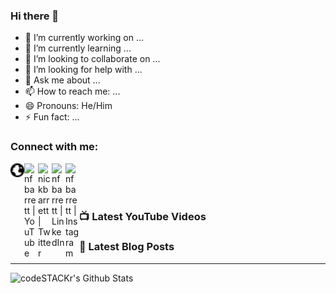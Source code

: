 ### Hi there 👋

<!--
**nfbarrett/nfbarrett** is a ✨ _special_ ✨ repository because its `README.md` (this file) appears on your GitHub profile.

Here are some ideas to get you started:
-->
- 🔭 I’m currently working on ...
- 🌱 I’m currently learning ...
- 👯 I’m looking to collaborate on ...
- 🤔 I’m looking for help with ...
- 💬 Ask me about ...
- 📫 How to reach me: ...
- 😄 Pronouns: He/Him
- ⚡ Fun fact: ...

### Connect with me:

[<img align="left" alt="nickbarrett.me" width="22px" src="https://raw.githubusercontent.com/iconic/open-iconic/master/svg/globe.svg" />][website]
[<img align="left" alt="nfbarrett | YouTube" width="22px" src="https://cdn.jsdelivr.net/npm/simple-icons@v3/icons/youtube.svg" />][youtube]
[<img align="left" alt="nickbarrett | Twitter" width="22px" src="https://cdn.jsdelivr.net/npm/simple-icons@v3/icons/twitter.svg" />][twitter]
[<img align="left" alt="nfbarrett | LinkedIn" width="22px" src="https://cdn.jsdelivr.net/npm/simple-icons@v3/icons/linkedin.svg" />][linkedin]
[<img align="left" alt="nfbarrett | Instagram" width="22px" src="https://cdn.jsdelivr.net/npm/simple-icons@v3/icons/instagram.svg" />][instagram]

<br />



<br />
<br />

### 📺 Latest YouTube Videos
<!-- YOUTUBE:START -->

<!-- YOUTUBE:END -->

### 📕 Latest Blog Posts
<!-- BLOG-POST-LIST:START -->

<!-- BLOG-POST-LIST:END -->
---

<img align="left" alt="codeSTACKr's Github Stats" src="https://github-readme-stats.vercel.app/api?username=codeSTACKr&show_icons=true&hide_border=true" />

[website]: https://nickbarrett.me
[twitter]: https://twitter.com/nickbarrett
[youtube]: https://www.youtube.com/user/nfbarrett1138
[instagram]: https://instagram.com/nfbarrett
[linkedin]: https://linkedin.com/in/nfbarrett

